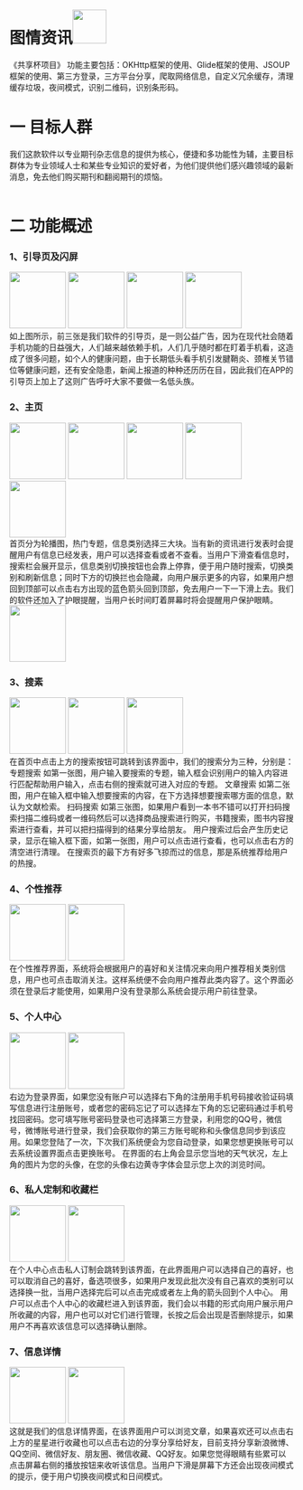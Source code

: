 
# 图情资讯<img src = "https://wx4.sinaimg.cn/mw690/006ejHeKly1fr2jvlsesqj30ha0dtn78.jpg" width=60 heigth=60>
《共享杯项目》 功能主要包括：OKHttp框架的使用、Glide框架的使用、JSOUP框架的使用、第三方登录，三方平台分享，爬取网络信息，自定义冗余缓存，清理缓存垃圾，夜间模式，识别二维码，识别条形码。<br>
# 一 目标人群 <br>
我们这款软件以专业期刊杂志信息的提供为核心，便捷和多功能性为辅，主要目标群体为专业领域人士和某些专业知识的爱好者，为他们提供他们感兴趣领域的最新消息，免去他们购买期刊和翻阅期刊的烦恼。<br><br>
# 二 功能概述
<h3>1、引导页及闪屏</h3>
<img src = "https://wx2.sinaimg.cn/mw690/006ejHeKly1fr2jvlp694j307k0dgjuk.jpg" width=100 heigth=100>
<img src = "https://wx4.sinaimg.cn/mw690/006ejHeKly1fr2jvlqfcvj307k0df42h.jpg" width=100 heigth=100>
<img src = "https://wx4.sinaimg.cn/mw690/006ejHeKly1fr2jvlppmjj307j0dewi4.jpg" width=100 heigth=100>
<img src = "https://wx4.sinaimg.cn/mw690/006ejHeKly1fr2jvlnz2ij307q0dqaci.jpg" width=100 heigth=100><br>
如上图所示，前三张是我们软件的引导页，是一则公益广告，因为在现代社会随着手机功能的日益强大，人们越来越依赖手机，人们几乎随时都在盯着手机看，这造成了很多问题，如个人的健康问题，由于长期低头看手机引发腱鞘炎、颈椎关节错位等健康问题，还有安全隐患，新闻上报道的种种还历历在目，因此我们在APP的引导页上加上了这则广告呼吁大家不要做一名低头族。<br>
<h3>2、主页</h3>
<img src = "https://wx1.sinaimg.cn/mw690/006ejHeKly1fr2jvlqhl7j309m0h2wiv.jpg" width=100 heigth=100>
<img src = "https://wx3.sinaimg.cn/mw690/006ejHeKly1fr2jvlpeguj309l0h2n0h.jpg" width=100 heigth=100>
<img src = "https://wx4.sinaimg.cn/mw690/006ejHeKly1fr2jvlp2xcj309o0h7goq.jpg" width=100 heigth=100>
<img src = "https://wx4.sinaimg.cn/mw690/006ejHeKly1fr2l4gnqecj309y0hon23.jpg" width=100 heigth=100>
<img src = "https://wx3.sinaimg.cn/mw690/006ejHeKly1fr2jvlpeguj309l0h2n0h.jpg" width=100 heigth=100><br>
首页分为轮播图，热门专题，信息类别选择三大块。当有新的资讯进行发表时会提醒用户有信息已经发表，用户可以选择查看或者不查看。当用户下滑查看信息时，搜索栏会展开显示，信息类别切换按钮也会靠上停靠，便于用户随时搜索，切换类别和刷新信息；同时下方的切换拦也会隐藏，向用户展示更多的内容，如果用户想回到顶部可以点击右方出现的蓝色箭头回到顶部，免去用户一下一下滑上去。我们的软件还加入了护眼提醒，当用户长时间盯着屏幕时将会提醒用户保护眼睛。<br>
<img src="https://wx4.sinaimg.cn/mw690/006ejHeKly1fr2jvljcpaj30ew07xaau.jpg" width=100 heigth=60><br>
<h3>3、搜素</h3>
<img src="https://wx1.sinaimg.cn/mw690/006ejHeKly1fr2l58orr8j309y0hojv3.jpg" width=100 heigth=60>
<img src="https://wx3.sinaimg.cn/mw690/006ejHeKly1fr2l58ominj309x0hn41x.jpg" width=100 heigth=60>
<img src="https://wx2.sinaimg.cn/mw690/006ejHeKly1fr2l58hd2mj304c07q0tl.jpg" width=100 heigth=60><br>
在首页中点击上方的搜索按钮可跳转到该界面中，我们的搜索分为三种，分别是：
专题搜索
如第一张图，用户输入要搜索的专题，输入框会识别用户的输入内容进行匹配帮助用户输入，点击右侧的搜索就可进入对应的专题。
文章搜索
如第二张图，用户在输入框中输入想要搜索的内容，在下方选择想要搜索哪方面的信息，默认为文献检索。
扫码搜索
如第三张图，如果用户看到一本书不错可以打开扫码搜索扫描二维码或者一维码然后可以选择商品搜索进行购买，书籍搜索，图书内容搜索进行查看，并可以把扫描得到的结果分享给朋友。
用户搜索过后会产生历史记录，显示在输入框下面，如第一张图，用户可以点击进行查看，也可以点击右方的清空进行清理。
在搜索页的最下方有好多飞掠而过的信息，那是系统推荐给用户的热搜。
<h3>4、个性推荐</h3>
<img src="https://wx1.sinaimg.cn/mw690/006ejHeKly1fr2l58rwbnj309y0hon52.jpg" width=100 heigth=60>
<img src="https://wx4.sinaimg.cn/mw690/006ejHeKly1fr2lcyrdo2j309y0hpgnr.jpg" width=100 heigth=60><br>
在个性推荐界面，系统将会根据用户的喜好和关注情况来向用户推荐相关类别信息，用户也可点击取消关注。这样系统便不会向用户推荐此类内容了。这个界面必须在登录后才能使用，如果用户没有登录那么系统会提示用户前往登录。<br>
<h3>5、个人中心</h3>
<img src="https://wx3.sinaimg.cn/mw690/006ejHeKly1fr2lcyrx95j30930g5jtj.jpg" width=100 heigth=60>
<img src="https://wx1.sinaimg.cn/mw690/006ejHeKly1fr2lcyruslj30950gaq5t.jpg" width=100 heigth=60><br>
右边为登录界面，如果您没有账户可以选择右下角的注册用手机号码接收验证码填写信息进行注册账号，或者您的密码忘记了可以选择左下角的忘记密码通过手机号找回密码。您可填写账号密码登录也可选择第三方登录，利用您的QQ号，微信号，微博账号进行登录，我们会获取你的第三方账号昵称和头像信息同步到该应用。如果您登陆了一次，下次我们系统便会为您自动登录，如果您想更换账号可以去系统设置界面点击更换账号。
在界面的右上角会显示您当地的天气状况，左上角的图片为您的头像，在您的头像右边黄寺字体会显示您上次的浏览时间。
<h3>6、私人定制和收藏栏</h3>
<img src="https://wx3.sinaimg.cn/mw690/006ejHeKly1fr2l58kzzbj308a0eqju9.jpg" width=100 heigth=60>
<img src="https://wx4.sinaimg.cn/mw690/006ejHeKly1fr2l58pkrbj309b0glwiy.jpg" width=100 heigth=60><br>
在个人中心点击私人订制会跳转到该界面，在此界面用户可以选择自己的喜好，也可以取消自己的喜好，备选项很多，如果用户发现此批次没有自己喜欢的类别可以选择换一批，当用户选择完后可以点击完成或者左上角的箭头回到个人中心。
用户可以点击个人中心的收藏栏进入到该界面，我们会以书籍的形式向用户展示用户所收藏的内容，用户也可以对它们进行管理，长按之后会出现是否删除提示，如果用户不再喜欢该信息可以选择确认删除。
<h3>7、信息详情</h3>
<img src="https://wx4.sinaimg.cn/mw690/006ejHeKly1fr2l58u22cj30al0itjyn.jpg" width=100 heigth=60>
<img src="https://wx2.sinaimg.cn/mw690/006ejHeKly1fr2lk69lvxj30al0iu77u.jpg" width=100 heigth=60><br>
这就是我们的信息详情界面，在该界面用户可以浏览文章，如果喜欢还可以点击右上方的星星进行收藏也可以点击右边的分享分享给好友，目前支持分享新浪微博、QQ空间、微信好友、朋友圈、微信收藏、QQ好友。如果您觉得眼睛有些累可以点击屏幕右侧的播放按钮来收听该信息。当用户下滑是屏幕下方还会出现夜间模式的提示，便于用户切换夜间模式和日间模式。







